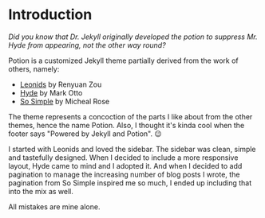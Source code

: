 # Introduction

_Did you know that Dr. Jekyll originally developed the
potion to suppress Mr. Hyde from appearing, not the other way round?_

Potion is a customized Jekyll theme partially derived from the work of others,
namely:

* [Leonids](https://github.com/renyuanz/leonids) by Renyuan Zou
* [Hyde](https://github.com/poole/hyde) by Mark Otto
* [So Simple](https://github.com/mmistakes/so-simple-theme) by Micheal Rose

The theme represents a concoction of the parts I like about from the other
themes, hence the name Potion. Also, I thought it's kinda cool when
the footer says "Powered by Jekyll and Potion". :wink:

I started with Leonids and loved the sidebar. The sidebar was clean,
simple and tastefully designed. When I decided to include a more responsive
layout, Hyde came to mind and I adopted it. And when I decided to add
pagination to manage the increasing number of blog posts I wrote, the
pagination from So Simple inspired me so much, I ended up including that into
the mix as well.

All mistakes are mine alone.
